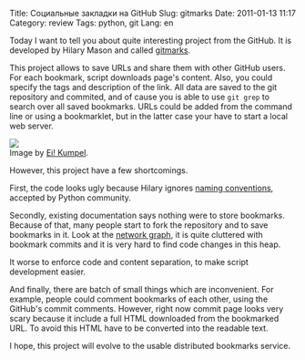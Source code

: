 Title: Социальные закладки на GitHub
Slug: gitmarks
Date: 2011-01-13 11:17
Category: review
Tags: python, git
Lang: en

Today I want to tell you about quite interesting project from the GitHub. It
is developed by Hilary Mason and called [gitmarks][].

This project allows to save URLs and share them with other GitHub users. For
each bookmark, script downloads page's content. Also, you could specify the
tags and description of the link. All data are saved to the git repository and
commited, and of cause you is able to use `git grep` to search over all saved
bookmarks. URLs could be added from the command line or using a bookmarklet,
but in the latter case your have to start a local web server.

![][image]  
Image by [Ei! Kumpel](http://www.flickr.com/photos/eikumpel/2201268993/).


However, this project have a few shortcomings.

First, the code looks ugly because Hilary ignores [naming conventions][pep-8], accepted
by Python community.

Secondly, existing documentation says nothing were to store bookmarks. Because of that,
many people start to fork the repository and to save bookmarks in it. Look at
the [network graph][graph], it is quite cluttered with bookmark commits and it
is very hard to find code changes in this heap.

It worse to enforce code and content separation, to make script development
easier.

And finally, there are batch of small things which are inconvenient. For
example, people could comment bookmarks of each other, using the GitHub's
commit comments. However, right now commit page looks very scary because
it include a full HTML downloaded from the bookmarked URL. To avoid this
HTML have to be converted into the readable text.

I hope, this project will evolve to the usable distributed bookmarks service.

[gitmarks]: https://github.com/hmason/gitmarks/
[graph]: https://github.com/hmason/gitmarks/network
[pep-8]: http://www.python.org/dev/peps/pep-0008/
[image]: http://farm3.static.flickr.com/2262/2201268993_a560441f47.jpg
[image-url]: http://www.flickr.com/photos/eikumpel/2201268993/
